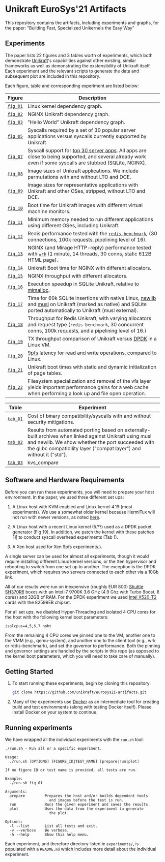 # Unikraft EuroSys'21 Artifacts

This repository contains the artifacts, including experiments and graphs, for
the paper: "Building Fast, Specialized Unikernels the Easy Way"

## Experiments

The paper lists 22 figures and 3 tables worth of experiments, which both
demonstrate [Unikraft](http://unikraft.org)'s capabilities against other
existing, similar frameworks as well as demonstrating the
exstensibility of Unikraft itself.  Each experiment and the relevant scripts to
generate the data and subsequent plot are included in this repository.

Each figure, table and corresponding experiment are listed below:

| Figure                                                              | Description                                                                                                                                                                                                                   | 
|---------------------------------------------------------------------|-------------------------------------------------------------------------------------------------------------------------------------------------------------------------------------------------------------------------------|
| [`fig_01`](/experiments/fig_01_linux-deps/README.md)                | Linux kernel dependency graph.                                                                                                                                                                                                |
| [`fig_02`](/experiments/fig_02_unikraft-nginx-deps/README.md)       | NGINX Unikraft dependency graph.                                                                                                                                                                                              |
| [`fig_03`](/experiments/fig_03_unikraft-helloworld-deps/README.md)  | "Hello World" Unikraft dependency graph.                                                                                                                                                                                      |
| [`fig_05`](/experiments/fig_05_syscall-heatmap/README.md)           | Syscalls required by a set of 30 popular server applications versus syscalls currently supported by Unikraft.                                                                                                                 |
| [`fig_07`](/experiments/fig_07_syscall-support/README.md)           | Syscall support for [top 30 server apps](https://popcon.debian.org/). All apps are close to being supported, and several already work even if some syscalls are stubbed (SQLite, NGINX).                                      |
| [`fig_08`](/experiments/fig_08_unikraft-image-size/README.md)       | Image sizes of Unikraft applications.  We include  permutations with and without LTO and DCE.                                                                                                                                 |
| [`fig_09`](/experiments/fig_09_compare-image-size/README.md)        | Image sizes for representative applications with Unikraft and other OSes, stripped, without LTO and DCE.                                                                                                                      |
| [`fig_10`](/experiments/fig_10_unikraft-boot/README.md)             | Boot time for Unikraft images with different virtual machine monitors.                                                                                                                                                        |
| [`fig_11`](/experiments/fig_11_compare-min-mem/README.md)           | Minimum memory needed to run different applications using different OSes, including Unikraft.                                                                                                                                 |
| [`fig_12`](/experiments/fig_12_redis-perf/README.md)                | Redis performance tested with the [`redis-benchmark`](https://github.com/redis/redis/blob/2.2/src/redis-benchmark.c), (30 connections, 100k requests, pipelining level of 16).                                                |
| [`fig_13`](/experiments/fig_13_nginx-perf/README.md)                | NGINX (and Mirage HTTP-reply) performance tested with [`wrk`](https://github.com/wg/wrk) (1 minute, 14 threads, 30 conns, static 612B HTML page).                                                                             |
| [`fig_14`](/experiments/fig_14_unikraft-nginx-alloc-boot/README.md) | Unikraft Boot time for NGINX with different allocators.                                                                                                                                                                       |
| [`fig_15`](/experiments/fig_15_unikraft-nginx-throughput/README.md) | NGINX throughput with different allocators.                                                                                                                                                                                   |
| [`fig_16`](/experiments/fig_16_unikraft-sqlite-alloc/README.md)     | Execution speedup in SQLite Unikraft, relative to [mimalloc](https://github.com/microsoft/mimalloc).                                                                                                                          |
| [`fig_17`](/experiments/fig_17_unikraft-sqlite-libc/README.md)      | Time for 60k SQLite insertions with native Linux, [newlib](https://sourceware.org/newlib/) and [musl](https://www.musl-libc.org/) on Unikraft (marked as native) and SQLite ported automatically to Unikraft (musl external). |
| [`fig_18`](/experiments/fig_18_unikraft-redis-alloc/README.md)      | Throughput for Redis Unikraft, with varying allocators and request type (`redis-benchmark`, 30 concurrent conns, 100k requests, and a pipelining level of 16.)                                                                |
| [`fig_19`](/experiments/fig_19_compare-dpdk/README.md)              | TX throughput comparison of Unikraft versus [DPDK](https://www.dpdk.org/) in a Linux VM.                                                                                                                                      |
| [`fig_20`](/experiments/fig_20_compare-9pfs/README.md)              | [9pfs](https://xenbits.xen.org/docs/unstable/misc/9pfs.html) latency for read and write operations, compared to Linux.                                                                                                        |
| [`fig_21`](/experiments/fig_21_unikraft-boot-pages/README.md)       | Unikraft boot times with static and dynamic initialization of page tables.                                                                                                                                                    |
| [`fig_22`](/experiments/fig_22_compare-vfs/README.md)               | Filesystem specialization and removal of the vfs layer yields important performance gains for a web cache when performing a look up and file open operation.                                                                  |

| Table                                                        | Experiment                                                                                                                                                                                                                           |
|--------------------------------------------------------------|--------------------------------------------------------------------------------------------------------------------------------------------------------------------------------------------------------------------------------------|
| [`tab_01`](/experiments/tab_01_bincompat-syscalls/README.md) | Cost of binary compatibility/syscalls with and without security mitigations.                                                                                                                                                         |
| [`tab_02`](/experiments/tab_02_abi/README.md)                | Results from automated porting based on externally-built archives when linked against Unikraft using musl and newlib. We show whether the port succeeded with the glibc compatibility layer ("compat layer") and without it ("std"). |
| [`tab_03`](/experiments/tab_03_kvs_compare/README.md)        | kvs_compare                                                                                                                                                                                                                          |


## Software and Hardware Requirements

Before you can run these experiments, you will need to prepare your host
environment. In the paper, we used three different set ups:

 1. A Linux host with KVM enabled and Linux kernel 4.19 (most
    experiments). We use a somewhat older kernel because HermiTux will
    not run with newer versions, as noted [here](https://github.com/ssrg-vt/hermitux/issues/12).
 
 2. A Linux host with a recent Linux kernel (5.??) used as a DPDK packet     generator (Fig 19). In addition, we patch the kernel with these patches [1] to conduct syscall overhead experiments (Tab 1).
 
 3. A Xen host used for Xen 9pfs experiments.). 

A single server can be used for almost all experiments, though it would require installing different Linux kernel versions, or the Xen hypervisor and rebooting to switch from one set up to another. The exception is the DPDK experiment, which requires two servers connected to each other via a 10Gb link.

All of our results were run on inexpensive (roughly EUR 800) [Shuttle SH370R6](http://global.shuttle.com/products/productsDetail?productId=2265) boxes with an Intel i7 9700K 3.6 GHz (4.9 Ghz with Turbo Boost, 8 cores) and 32GB of RAM. For the DPDK experiment we used [Intel X520-T2](https://ark.intel.com/content/www/de/de/ark/products/69655/intel-ethernet-converged-network-adapter-x520-t2.html) cards with the 82599EB chipset.

For all set ups, we disabled Hyper-Threading and isolated 4 CPU cores for the host with the following kernel boot parameters:

`isolcpus=4,5,6,7 noht`

From the remaining 4 CPU cores we pinned one to the VM, another one to the VMM (e.g., qemu-system), and another one to the client tool (e.g., wrk or redis-benchmark), and set the governor to performance. Both the pinning and governor settings are handled by the scripts in this repo (as opposed to the kernel boot parameters, which you will need to take care of manually).	







## Getting Started

1. To start running these experiments, begin by cloning this repository:
   ```bash
   git clone https://github.com/unikraft/eurosys21-artifacts.git
   ```

2. Many of the experiments use [Docker](https://docs.docker.com/get-docker/) as an intermediate tool for creating
   build and test environments (along with testing Docker itself).  Please
	 install Docker on your system to continue.

## Running experiments

We have wrapped all the individual experiments with the `run.sh` tool:

```
./run.sh - Run all or a specific experiment.

Usage:
  ./run.sh [OPTIONS] [FIGURE_ID|TEST_NAME] [prepare|run|plot]

If no figure ID or test name is provided, all tests are run.

Example:
  ./run.sh fig_01

Arguments:
  prepare         Prepares the host and/or builds dependent tools
                    and images before the test is run.
  run             Runs the given experiment and saves the results.
  plot            Uses the data from the experiment to generate
                    the plot.

Options:
  -l --list       List all tests and exit.
  -v --verbose    Be verbose.
  -h --help       Show this help menu.
```

Each experiment, and therefore directory listed in `experiments/`, is populated
with a `README.md` which includes more detail about the individual experiment.

<!--

# System requirements

```
apt install -y  curl python3 python3-click python3-tabulate \
		git python3-numpy python3-matplotlib musl-tools \
		texlive-fonts-recommended texlive-fonts-extra \
		dvipng qemu-system-x86 redis-utils socat \
		uuid-runtime bridge-utils net-tools gawk \
		qemu-utils
```

Experiments which require host precision (and therefore `ukbench`):

 * `14_redis-perf`;
 * `15_nginx-perf`;
-->
